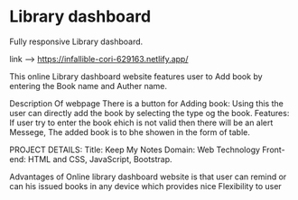 # Library dashboard



Fully responsive Library dashboard.

link --> https://infallible-cori-629163.netlify.app/

This online Library dashboard website features user to Add book by entering the Book name and Auther name.

Description Of webpage There is a button for Adding book: Using this the user can directly add the book by selecting the type og the book.
Features: If user try to enter the book ehich is not valid then there will be an alert Messege, The added book is to bhe showen in the form of table. 

PROJECT DETAILS: Title: Keep My Notes Domain: Web Technology Front-end: HTML and CSS,  JavaScript, Bootstrap.

Advantages of Online library dashboard  website is that user can remind or can his issued books in any device which provides nice Flexibility to user
